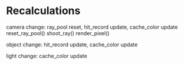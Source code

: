 # Recalculations
camera change:
	ray_pool reset,	hit_record update,	cache_color update
	reset_ray_pool()	shoot_ray()		render_pixel()

object change:
					hit_record update,	cache_color update

light change:
										cache_color update
